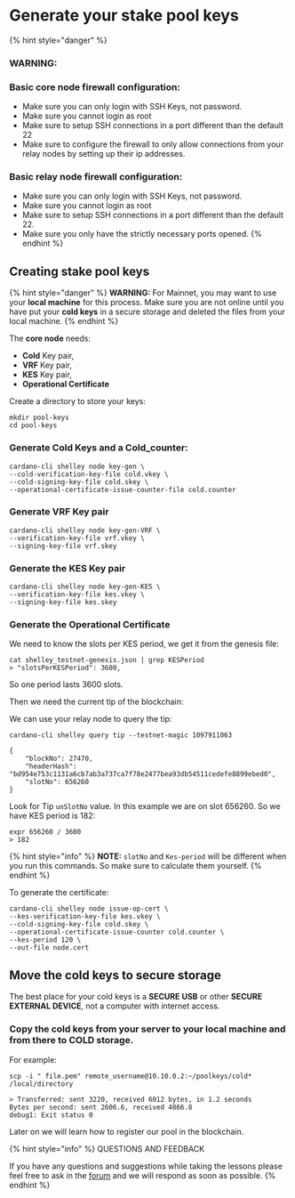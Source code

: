 # Generate your stake pool keys

{% hint style="danger" %}
### WARNING: 

### Basic core node firewall configuration:

* Make sure you can only login with SSH Keys, not password.
* Make sure you cannot login as root
* Make sure to setup SSH connections in a port different than the default 22
* Make sure to configure the firewall to only allow connections from your relay nodes by setting up their ip addresses.

### Basic relay node firewall configuration:

* Make sure you can only login with SSH Keys, not password.
* Make sure you cannot login as root
* Make sure to setup SSH connections in a port different than the default 22.
* Make sure you only have the strictly necessary ports opened.
{% endhint %}

## Creating stake pool keys

{% hint style="danger" %}
**WARNING:** For Mainnet, you may want to use your **local machine** for this process. Make sure you are not online until you have put your **cold keys** in a secure storage and deleted the files from your local machine.
{% endhint %}

The **core node** needs:

* **Cold** Key pair,
* **VRF** Key pair,
* **KES** Key pair,
* **Operational Certificate**

Create a directory to store your keys:

```text
mkdir pool-keys
cd pool-keys
```

### Generate **Cold** Keys and a **Cold\_counter**:

```text
cardano-cli shelley node key-gen \
--cold-verification-key-file cold.vkey \
--cold-signing-key-file cold.skey \
--operational-certificate-issue-counter-file cold.counter
```

### Generate VRF Key pair

```text
cardano-cli shelley node key-gen-VRF \
--verification-key-file vrf.vkey \
--signing-key-file vrf.skey
```

### Generate the KES Key pair

```text
cardano-cli shelley node key-gen-KES \
--verification-key-file kes.vkey \
--signing-key-file kes.skey
```

### Generate the Operational Certificate

We need to know the slots per KES period, we get it from the genesis file:

```text
cat shelley_testnet-genesis.json | grep KESPeriod
> "slotsPerKESPeriod": 3600,
```

So one period lasts 3600 slots.

Then we need the current tip of the blockchain:

We can use your relay node to query the tip:

```text
cardano-cli shelley query tip --testnet-magic 1097911063

{
    "blockNo": 27470,
    "headerHash": "bd954e753c1131a6cb7ab3a737ca7f78e2477bea93db54511cedefe8899ebed0",
    "slotNo": 656260
}
```

Look for Tip `unSlotNo` value. In this example we are on slot 656260. So we have KES period is 182:

```text
expr 656260 / 3600
> 182
```

{% hint style="info" %}
**NOTE:** `slotNo` and `Kes-period` will be different when you run this commands. So make sure to calculate them yourself.
{% endhint %}

To generate the certificate:

```text
cardano-cli shelley node issue-op-cert \
--kes-verification-key-file kes.vkey \
--cold-signing-key-file cold.skey \
--operational-certificate-issue-counter cold.counter \
--kes-period 120 \
--out-file node.cert
```

## Move the cold keys to secure storage

The best place for your cold keys is a **SECURE USB** or other **SECURE EXTERNAL DEVICE**, not a computer with internet access.

### Copy the cold keys from your server to your local machine and from there to COLD storage.

For example:

```text
scp -i " file.pem" remote_username@10.10.0.2:~/poolkeys/cold* /local/directory

> Transferred: sent 3220, received 6012 bytes, in 1.2 seconds
Bytes per second: sent 2606.6, received 4866.8
debug1: Exit status 0
```

Later on we will learn how to register our pool in the blockchain.

{% hint style="info" %}
QUESTIONS AND FEEDBACK

If you have any questions and suggestions while taking the lessons please feel free to ask in the [forum](https://forum.cardano.org/c/english/operators-talk/119) and we will respond as soon as possible.
{% endhint %}

